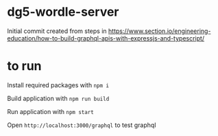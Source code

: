 # dg5-wordle-server
Initial commit created from steps in https://www.section.io/engineering-education/how-to-build-graphql-apis-with-expressjs-and-typescript/


# to run
Install required packages with `npm i`

Build application with `npm run build`

Run application with `npm start`

Open `http://localhost:3000/graphql` to test graphql
